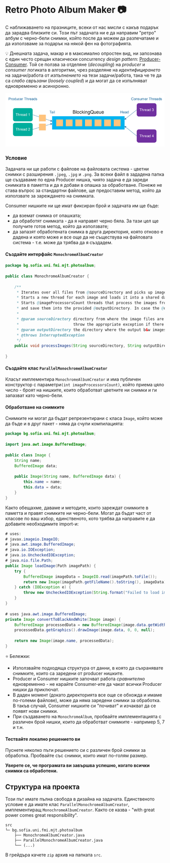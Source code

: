 # Retro Photo Album Maker :camera:

С наближаването на празниците, всеки от нас мисли с какъв подарък да зарадва близките си. Този път задачата ни е да направим "ретро" албум с черно-бели снимки, който после да можем да разпечатаме и да използваме за подарък на някой фен на фотографията.

:bulb: Днешната задача, макар и в максимално опростен вид, ни запознава с един често срещан класически concurrency *design pattern*: [Producer-Consumer](https://jenkov.com/tutorials/java-concurrency/producer-consumer.html). Той се ползва за отделяне (*decoupling*) на *producer* и *consumer* логиката в алгоритми, чрез разделяне на *идентифицирането* на задачи/работа от *изпълнението* на тези задачи/работа, така че те да са *слабо свръзани* (*loosely coupled*) и да могат да се изпълняват едновременно и асинхронно.

![Producer-Consumer Pattern](./producer-consumer-pattern.png)

### Условие

Задачата ни ще работи с файлове на файловата система - цветни снимки с разширения `.jpeg`, `.jpg` и `.png`.
За всеки файл в зададена папка ще създаваме по една Producer нишка, чиято задача е да зареди снимката в паметта и да я добави в опашка за обработване. Понеже не става въпрос за стандартни файлове, ще предоставим метод, който да използвате за зареждането на снимката.

Consumer нишките ни ще имат фиксиран брой и задачата им ще бъде:
- да вземат снимка от опашката;
- да обработят снимката - да я направят черно бяла. За тази цел ще получите готов метод, който да използвате;
- да запазят обработената снимка в друга директория, която отново е дадена и която може и все още да не съществува на файловата система - т.е. може да трябва да я създадем.

#### Създайте интерфайс `MonochromeAlbumCreator`

```java
package bg.sofia.uni.fmi.mjt.photoalbum;

public class MonochromeAlbumCreator {

    /**
     * Iterates over all files from @sourceDirectory and picks up image ones - those with extensions jpeg, jpg, and png.
     * Starts a new thread for each image and loads it into a shared data structure.
     * Starts @imageProcessorsCount threads that process the images from the mentioned above shared data structure,
     * and save them into the provided @outputDirectory. In case the @outputDirectory does not exist, it is created.
     *
     * @param sourceDirectory directory from where the image files are taken. The directory should exist,
     *                        throw the appropriate exception if there are issues with loading the files.
     * @param outputDirectory the directory where the output b&w images are stored, if it does not exist, it is created.
     * @throws InterruptedException
     */
    public void processImages(String sourceDirectory, String outputDirectory);

}
```

#### Създайте клас `ParallelMonochromeAlbumCreator`

Класът имплементира `MonochromeAlbumCreator` и има публичен конструктор с параметри`(int imageProcessorsCount)`, който приема цяло число - броят на нишките, които обработват цветните ни снимки и ги запазват като черно-бели.

#### Обработване на снимките

Снимките ни могат да бъдат репрезентирани с класа `Image`, който може да бъде и в друг пакет - няма да счупи компилацията:
```java
package bg.sofia.uni.fmi.mjt.photoalbum;

import java.awt.image.BufferedImage;

public class Image {
    String name;
    BufferedImage data;

    public Image(String name, BufferedImage data) {
        this.name = name;
        this.data = data;
    }
}
```

Както обещахме, даваме и методите, които зареждат снимките в паметта и правят снимките ни черно-бели.
Могат да бъдат част от класове по ваш избор, единственото, кото трябва да направите е да добавите необходимите import-и:
```java
# uses:
# javax.imageio.ImageIO;
# java.awt.image.BufferedImage;
# java.io.IOException;
# java.io.UncheckedIOException;
# java.nio.file.Path;
public Image loadImage(Path imagePath) {
    try {
        BufferedImage imageData = ImageIO.read(imagePath.toFile());
        return new Image(imagePath.getFileName().toString(), imageData);
    } catch (IOException e) {
        throw new UncheckedIOException(String.format("Failed to load image %s", imagePath.toString()), e);
    }
}

# uses java.awt.image.BufferedImage;
private Image convertToBlackAndWhite(Image image) {
    BufferedImage processedData = new BufferedImage(image.data.getWidth(), image.data.getHeight(), BufferedImage.TYPE_BYTE_GRAY);
    processedData.getGraphics().drawImage(image.data, 0, 0, null);

    return new Image(image.name, processedData);
}
```

⭐ Бележки:
 - Използвайте подходяща структура от данни, в която да съхранявате снимките, които са заредени от producer нишките.
 - Producer и Consumer нишките започват работа _сравнително_ едновременно - не карайте Consumer-ите да чакат всички Producer нишки да приключат.
 - В даден момент (докато директорията все още се обхожда и имаме по-големи файлове), може да няма заредени снимки за обработка. В такъв случай, Consumer нишките си "почиват" и изчакват да се появят нови снимки.
- При създаването на `MonochromeAlbum`, пробвайте имплементацията с различен брой нишки, които да обработват снимките - например 5, 7 и т.н.

#### Тествайте локално решението ви

Пуснете няколко пъти решението си с различен брой снимки за обработка. Пробвайте със снимки, които имат по-голям размер.

**Уверете се, че програмата ви завършва успешно, когато всички снимки са обработени.**

## Структура на проекта

Този път имате пълна свобода в дизайна на задачата. Единственото условие е да имате клас `ParallelMonochromeAlbumCreator`, имплементиращ `MonochromeAlbumCreator`.
Както се казва - "with great power comes great responsibility".

```
src
└─ bg.sofia.uni.fmi.mjt.photoalbum
    ├── MonochromeAlbumCreator.java
    ├── ParallelMonochromeAlbumCreator.java
    └── (...)
```

В грейдъра качете `zip` архив на папката `src`.
